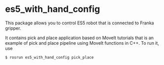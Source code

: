 # es5_with_hand_config
This package allows you to control ES5 robot that is connected to Franka gripper.

It contains pick and place application based on MoveIt tutorials that is an example of pick and place pipeline using MoveIt functions in C++.
To run it, use
```bash
$ rosrun es5_with_hand_config pick_place
```
